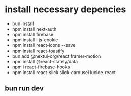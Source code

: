 # install necessary depencies 
- bun install
- npm install next-auth
- npm install firebase
- npm install i js-cookie
- npm install react-icons --save
- npm install react-toastify
- bun add @nextui-org/react framer-motion
- npm install @react-stately/data
- npm i react-firebase-hooks
- npm install react-slick slick-carousel lucide-react
## bun run dev
